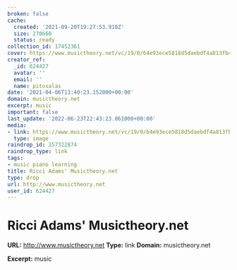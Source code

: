 ```yaml
---
broken: false
cache:
  created: '2021-09-20T19:27:53.910Z'
  size: 270660
  status: ready
collection_id: 17452361
cover: https://www.musictheory.net/vc/19/0/64e93ece5818d5daebdf4a813fbd21cfb8a5f95d/favicon_256.png
creator_ref:
  _id: 624427
  avatar: ''
  email: ''
  name: pitosalas
date: '2021-04-06T13:40:23.152000+00:00'
domain: musictheory.net
excerpt: music
important: false
last_update: '2022-06-23T22:43:23.861000+00:00'
media:
- link: https://www.musictheory.net/vc/19/0/64e93ece5818d5daebdf4a813fbd21cfb8a5f95d/favicon_256.png
  type: image
raindrop_id: 257322874
raindrop_type: link
tags:
- music piano learning
title: Ricci Adams' Musictheory.net
type: drop
url: http://www.musictheory.net
user_id: 624427
---
```


# Ricci Adams' Musictheory.net

**URL:** http://www.musictheory.net
**Type:** link
**Domain:** musictheory.net

**Excerpt:** music
